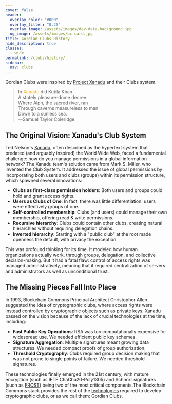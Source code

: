 ```yaml
---
cover: false
header:
  overlay_color: "#000"
  overlay_filter: "0.25"
  overlay_image: /assets/images/dev-data-background.jpg
  og_image: /assets/images/bc-card.jpg
title: Gordian Clubs History
hide_description: true
classes:
  - wide
permalink: /clubs/history/
sidebar:
  nav: clubs
---
```


Gordian Clubs were inspired by [Project Xanadu](https://www.xanadu.net/) and their Clubs system.

> In <font color="orange">Xanadu</font> did Kubla Khan<br>
> A stately pleasure-dome decree:<br>
> Where Alph, the sacred river, ran<br>
> Through caverns measureless to man<br>
>   Down to a sunless sea.<br>
> &mdash;Samuel Taylor Coleridge

## The Original Vision: Xanadu's Club System

Ted Nelson's [Xanadu](https://www.xanadu.net/), often described as the hypertext system that predated (and arguably inspired) the World Wide Web, faced a fundamental challenge: how do you manage permissions in a global information network? The Xanadu team's solution came from Mark S. Miller, who invented the Club System. It addressed the issue of global permissions by incorporating both users and clubs (groups) within its permission structure, which spawned several innovations:

- **Clubs as first-class permission holders**: Both users and groups could hold and grant access rights.
- **Users as Clubs of One**: In fact, there was little differentiation: users were effectively groups of one.
- **Self-controlled membership**: Clubs (and users) could manage their own membership, offering read & write permissions.
- **Recursive hierarchy**: Clubs could contain other clubs, creating natural hierarchies without requiring delegation chains.
- **Inverted hierarchy**: Starting with a "public club" at the root made openness the default, with privacy the exception.

This was profound thinking for its time. It modeled how human organizations actually work, through groups, delegation, and collective decision-making. But it had a fatal flaw: control of access rights was managed administratively, meaning that it required centralization of servers and administrators as well as unconditional trust.

## The Missing Pieces Fall Into Place

In 1993, Blockchain Commons Principal Architect Christopher Allen suggested the idea of cryptographic clubs, where access rights were instead controlled by cryptographic objects such as private keys. Xanadu passed on the vision because of the lack of crucial technologies at the time, including:

* **Fast Public Key Operations**: RSA was too computationally expensive for widespread use. We needed efficient public key schemes.
* **Signature Aggregation**: Multiple signatures meant growing data structures. We needed compact proofs of group authorization.
* **Threshold Cryptography**: Clubs required group decision making that was not prone to single points of failure. We needed threshold signatures.

These technologies finally emerged in the 21st century, with mature encryption (such as IETF ChaCha20-Poly1305) and Schnorr signatures (such as [FROST](/frost/)) being two of the most critical components.The Blockchain Commons stack provides the rest of the [technologies](/clubs/technology/) required to develop cryptographic clubs, or as we call them: Gordian Clubs.
